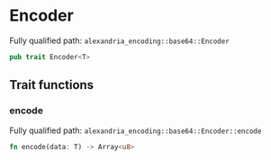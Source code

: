 # Encoder

Fully qualified path: `alexandria_encoding::base64::Encoder`

```rust
pub trait Encoder<T>
```

## Trait functions

### encode

Fully qualified path: `alexandria_encoding::base64::Encoder::encode`

```rust
fn encode(data: T) -> Array<u8>
```


